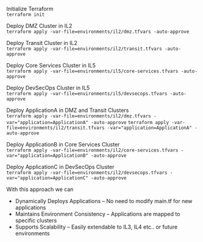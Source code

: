 Initialize Terraform <br>
`terraform init`

Deploy DMZ Cluster in IL2  <br>
`terraform apply -var-file=environments/il2/dmz.tfvars -auto-approve`

Deploy Transit Cluster in IL2 <br>
`terraform apply -var-file=environments/il2/transit.tfvars -auto-approve`

Deploy Core Services Cluster in IL5 <br>
`terraform apply -var-file=environments/il5/core-services.tfvars -auto-approve`

Deploy DevSecOps Cluster in IL5 <br>
`terraform apply -var-file=environments/il5/devsecops.tfvars -auto-approve`

Deploy ApplicationA in DMZ and Transit Clusters <br>
`terraform apply -var-file=environments/il2/dmz.tfvars -var="application=ApplicationA" -auto-approve`
`terraform apply -var-file=environments/il2/transit.tfvars -var="application=ApplicationA" -auto-approve`

Deploy ApplicationB in Core Services Cluster <br> 
`terraform apply -var-file=environments/il2/core-services.tfvars -var="application=ApplicationB" -auto-approve`

Deploy ApplicationC in DevSecOps Cluster <br>
`terraform apply -var-file=environments/il2/devsecops.tfvars -var="application=ApplicationC" -auto-approve`

With this approach we can  <br>
*   Dynamically Deploys Applications – No need to modify main.tf for new applications <br>
*   Maintains Environment Consistency – Applications are mapped to specific clusters <br>
*   Supports Scalability – Easily extendable to IL3, IL4 etc.. or future environments